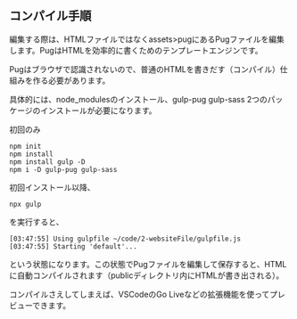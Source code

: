 ## コンパイル手順
編集する際は、HTMLファイルではなくassets>pugにあるPugファイルを編集します。PugはHTMLを効率的に書くためのテンプレートエンジンです。

Pugはブラウザで認識されないので、普通のHTMLを書きだす（コンパイル）仕組みを作る必要があります。

具体的には、node_modulesのインストール、gulp-pug gulp-sass 2つのパッケージのインストールが必要になります。

初回のみ
```shell
npm init
npm install
npm install gulp -D
npm i -D gulp-pug gulp-sass
```

初回インストール以降、
```shell
npx gulp
```
を実行すると、
```shell
[03:47:55] Using gulpfile ~/code/2-websiteFile/gulpfile.js
[03:47:55] Starting 'default'...
```
という状態になります。この状態でPugファイルを編集して保存すると、HTMLに自動コンパイルされます（publicディレクトリ内にHTMLが書き出される）。

コンパイルさえしてしまえば、VSCodeのGo Liveなどの拡張機能を使ってプレビューできます。
